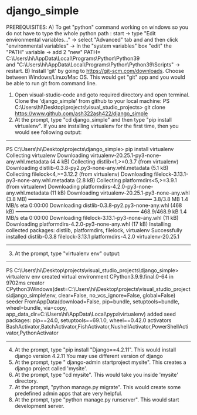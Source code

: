 # django_simple
 PREREQUISITES: 
A) To get "python" command working on windows so you  do not have to type the whole python path :
   start -> type "Edit environmental variables..." -> select "Advanced" tab and and
   then click "environmental variables" -> In the "system variables" box "edit" the "PATH" variable -> 
   add 2 "new" PATH= C:\Users\hi\AppData\Local\Programs\Python\Python39\
   and "C:\Users\hi\AppData\Local\Programs\Python\Python39\Scripts\" -> restart.
   B) Install 'git' by going to https://git-scm.com/downloads. Choose between Windows/Linux/Mac OS.
   This would get "git" app and you  would be  able to run git from command line.


1) Open visual-studio-code and goto required directory and open terminal. Clone the 'django_simple' from github to your local machine:
   PS C:\Users\hi\Desktop\projects\visual_studio_projects> git clone https://www.github.com/ash322ash422/django_simple
2) At the prompt, type "cd django_simple" and then type "pip install virtualenv". 
If you are installing virtualenv for the first time, then you would see following output:
**************************************************************************************************
PS C:\Users\hi\Desktop\projects\django_simple> pip install virtualenv
Collecting virtualenv
  Downloading virtualenv-20.25.1-py3-none-any.whl.metadata (4.4 kB)
Collecting distlib<1,>=0.3.7 (from virtualenv)
  Downloading distlib-0.3.8-py2.py3-none-any.whl.metadata (5.1 kB)
Collecting filelock<4,>=3.12.2 (from virtualenv)
  Downloading filelock-3.13.1-py3-none-any.whl.metadata (2.8 kB)
Collecting platformdirs<5,>=3.9.1 (from virtualenv)
  Downloading platformdirs-4.2.0-py3-none-any.whl.metadata (11 kB)
Downloading virtualenv-20.25.1-py3-none-any.whl (3.8 MB)
   ━━━━━━━━━━━━━━━━━━━━━━━━━━━━━━━━━━━━━━━━ 3.8/3.8 MB 1.4 MB/s eta 0:00:00
Downloading distlib-0.3.8-py2.py3-none-any.whl (468 kB)
   ━━━━━━━━━━━━━━━━━━━━━━━━━━━━━━━━━━━━━━━━ 468.9/468.9 kB 1.4 MB/s eta 0:00:00
Downloading filelock-3.13.1-py3-none-any.whl (11 kB)
Downloading platformdirs-4.2.0-py3-none-any.whl (17 kB)
Installing collected packages: distlib, platformdirs, filelock, virtualenv
Successfully installed distlib-0.3.8 filelock-3.13.1 platformdirs-4.2.0 virtualenv-20.25.1
**************************************************************************************************
3) At the prompt, type "virtualenv env"
output:
***************************************
PS C:\Users\hi\Desktop\projects\visual_studio_projects\django_simple> virtualenv env
created virtual environment CPython3.9.9.final.0-64 in 9702ms
  creator CPython3Windows(dest=C:\Users\hi\Desktop\projects\visual_studio_projects\django_simple\env, clear=False, no_vcs_ignore=False, global=False)       
  seeder FromAppData(download=False, pip=bundle, setuptools=bundle, wheel=bundle, via=copy, app_data_dir=C:\Users\hi\AppData\Local\pypa\virtualenv)
    added seed packages: pip==24.0, setuptools==69.1.0, wheel==0.42.0
  activators BashActivator,BatchActivator,FishActivator,NushellActivator,PowerShellActivator,PythonActivator
***************************************

4) At the prompt, type "pip install "Django==4.2.11". This would install django version 4.2.11
     You may use different version of django 
5) At the prompt, type " django-admin startproject mysite". This creates a django project called 'mysite'. 
6) At the prompt, type "cd mysite". This would take you inside 'mysite' directory.
7) At the prompt, "python manage.py migrate". This would create some predefined admin apps that are very helpful. 
8) At the prompt, type "python manage.py runserver". This would start development server.

